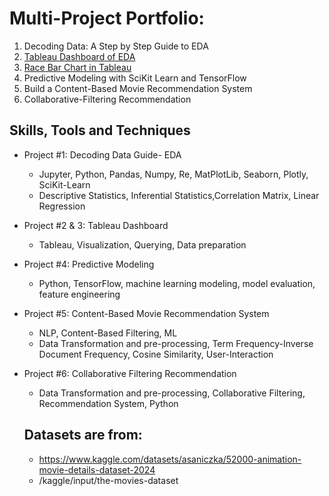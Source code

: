 # Multi-Project Portfolio:
  1. Decoding Data: A Step by Step Guide to EDA
  2. [Tableau Dashboard of EDA](https://us-west-2b.online.tableau.com/t/corgifuzz/views/Dashboard/Dashboard2?:origin=card_share_link&:embed=n)
  3. [Race Bar Chart in Tableau](https://us-west-2b.online.tableau.com/t/corgifuzz/views/RaceBarChart/Dashboard1?:origin=card_share_link&:embed=n)
  4. Predictive Modeling with SciKit Learn and TensorFlow
  5.  Build a Content-Based Movie Recommendation System
  6.  Collaborative-Filtering Recommendation


## Skills, Tools and Techniques
+ Project #1: Decoding Data Guide- EDA
    * Jupyter, Python, Pandas, Numpy, Re, MatPlotLib, Seaborn, Plotly, SciKit-Learn
    * Descriptive Statistics, Inferential Statistics,Correlation Matrix, Linear Regression
+ Project #2 & 3: Tableau Dashboard
    * Tableau, Visualization, Querying, Data preparation
+ Project #4: Predictive Modeling
    * Python, TensorFlow, machine learning modeling, model evaluation, feature engineering
+ Project #5: Content-Based Movie Recommendation System
    * NLP, Content-Based Filtering, ML
    * Data Transformation and pre-processing, Term Frequency-Inverse Document Frequency, Cosine Similarity, User-Interaction
+ Project #6: Collaborative Filtering Recommendation
    * Data Transformation and pre-processing, Collaborative Filtering, Recommendation System, Python
        
  ## Datasets are from:
  + https://www.kaggle.com/datasets/asaniczka/52000-animation-movie-details-dataset-2024
  + /kaggle/input/the-movies-dataset
